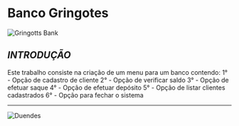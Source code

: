 # **Banco Gringotes**
![Gringotts Bank](.\Desktop\T.I\Projetos\Img\img-Readme\Gringotts-Bank.gif)


## *INTRODUÇÃO*
Este trabalho consiste na criação de um menu para um banco contendo:
1° - Opção de cadastro de cliente
2° - Opção de verificar saldo
3° - Opção de efetuar saque
4° - Opção de efetuar depósito
5° - Opção de listar clientes cadastrados
6° - Opção para fechar o sistema

***
![Duendes](.\Desktop\T.I\Projetos\Img\img-Readme\Duendes.gif)